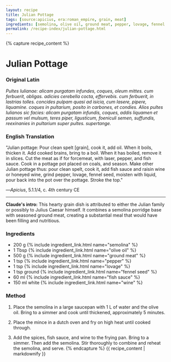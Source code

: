 ```yaml
---
layout: recipe
title: Julian Pottage
tags: [source:apicius, era:roman_empire, grain, meat]
ingredients: [semolina, olive oil, ground meat, pepper, lovage, fennel seed, fish sauce, white wine]
permalink: /recipe-index/julian-pottage.html
---
```


{% capture recipe_content %}
# Julian Pottage

### Original Latin
*Pultes Iulianae: alicam purgatam infundes, coques, oleum mittes. cum ferbuerit, obligas. adicies cerebella cocta, effervebis. cum ferbuerit, in lastrias tolles. concides pulpam quasi ad isicia, cum lasere, pipere, liquamine. coques in pultarium, posito in carbones, et condies. Alios pultes Iulianos sic facies: alicam purgatam infundis, coques, addis liquamen et passum vel mulsum, teres piper, ligusticum, foeniculi semen, suffundis, reexinanies in pultarium super pultes. supertange.*

### English Translation
"Julian pottage: Pour clean spelt [grain], cook it, add oil. When it boils, thicken it. Add cooked brains, bring to a boil. When it has boiled, remove it in slices. Cut the meat as if for forcemeat, with laser, pepper, and fish sauce. Cook in a pottage pot placed on coals, and season. Make other Julian pottage thus: pour clean spelt, cook it, add fish sauce and raisin wine or honeyed wine, grind pepper, lovage, fennel seed, moisten with liquid, pour back into the pot over the pottage. Stroke the top."

—*Apicius*, 5.1.1/4, c. 4th century CE

___

**Claude's intro:** This hearty grain dish is attributed to either the Julian family or possibly to Julius Caesar himself. It combines a semolina porridge base with seasoned ground meat, creating a substantial meal that would have been filling and nutritious.

### Ingredients
- 200 g {% include ingredient_link.html name="semolina" %}  
- 1 Tbsp {% include ingredient_link.html name="olive oil" %}  
- 500 g {% include ingredient_link.html name="ground meat" %}  
- 1 tsp {% include ingredient_link.html name="pepper" %}  
- 1 tsp {% include ingredient_link.html name="lovage" %}  
- 1 tsp ground {% include ingredient_link.html name="fennel seed" %}  
- 60 ml {% include ingredient_link.html name="fish sauce" %}  
- 150 ml white {% include ingredient_link.html name="wine" %}

### Method
1. Place the semolina in a large saucepan with 1 L of water and the olive oil. Bring to a simmer and cook until thickened, approximately 5 minutes.

2. Place the mince in a dutch oven and fry on high heat until cooked through.

3. Add the spices, fish sauce, and wine to the frying pan. Bring to a simmer. Then add the semolina. Stir thoroughly to combine and reheat the semolina, and serve.
{% endcapture %}
{{ recipe_content | markdownify }}
